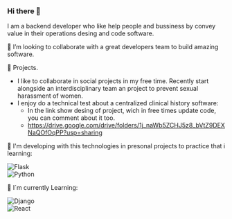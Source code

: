 ### Hi there 👋

I am a backend developer who like help people and bussiness by convey value in their operations desing and code software.

👯 I’m looking to collaborate with a great developers team to build amazing software.

🔭 Projects.
- I like to collaborate in social projects in my free time. Recently start alongside an interdisciplinary team an project to prevent sexual harassment of women.
- I enjoy do a technical test about a centralized clinical history software:
  - In the link show desing of project, wich in free times update code, you can comment about it too.
  - https://drive.google.com/drive/folders/1j_naWb5ZCHJ5z8_bVtZ9DEXNaQOfOqPP?usp=sharing
  
 💼 I'm developing with this technologies in presonal projects to practice that i learning:
 
 ![Flask](https://img.shields.io/badge/Flask-3DDC84?style=for-the-badge&logo=flask&logoColor=white&labelColor=101010)</br>
 ![Python](https://img.shields.io/badge/Python-3DDC84?style=for-the-badge&logo=python&logoColor=white&labelColor=101010)</br>
 
 🌱 I´m currently Learning:

![Django](https://img.shields.io/badge/Django-3DDC84?style=for-the-badge&logo=django&logoColor=white&labelColor=101010)</br>
![React](https://img.shields.io/badge/React-3DDC84?style=for-the-badge&logo=react&logoColor=white&labelColor=101010)</br>



<!--
**henrymorenoespitia/henrymorenoespitia** is a ✨ _special_ ✨ repository because its `README.md` (this file) appears on your GitHub profile.

Here are some ideas to get you started:

- 🔭 I’m currently working on ...
- 🌱 I’m currently learning ...
- 👯 I’m looking to collaborate on ...
- 🤔 I’m looking for help with ...
- 💬 Ask me about ...
- 📫 How to reach me: ...
- 😄 Pronouns: ...
- ⚡ Fun fact: ...
-->
